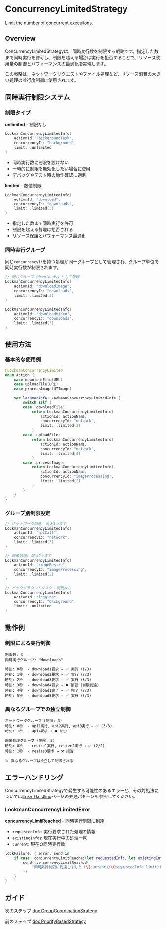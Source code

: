 # ConcurrencyLimitedStrategy

Limit the number of concurrent executions.

## Overview

ConcurrencyLimitedStrategyは、同時実行数を制限する戦略です。指定した数まで同時実行を許可し、制限を超える場合は実行を拒否することで、リソース使用量の制御とパフォーマンスの最適化を実現します。

この戦略は、ネットワークリクエストやファイル処理など、リソース消費の大きい処理の並行度制御に使用されます。

## 同時実行制限システム

### 制限タイプ

**unlimited** - 制限なし

```swift
LockmanConcurrencyLimitedInfo(
    actionId: "backgroundTask",
    concurrencyId: "background",
    limit: .unlimited
)
```

- 同時実行数に制限を設けない
- 一時的に制限を無効化したい場合に使用
- デバッグやテスト時の動作確認に適用

**limited** - 数値制限

```swift
LockmanConcurrencyLimitedInfo(
    actionId: "download",
    concurrencyId: "downloads", 
    limit: .limited(3)
)
```

- 指定した数まで同時実行を許可
- 制限を超える処理は拒否される
- リソース保護とパフォーマンス最適化

### 同時実行グループ

同じ`concurrencyId`を持つ処理が同一グループとして管理され、グループ単位で同時実行数が制限されます。

```swift
// 同じグループ「downloads」として管理
LockmanConcurrencyLimitedInfo(
    actionId: "downloadImage",
    concurrencyId: "downloads",
    limit: .limited(3)
)

LockmanConcurrencyLimitedInfo(
    actionId: "downloadVideo", 
    concurrencyId: "downloads",
    limit: .limited(3)
)
```

## 使用方法

### 基本的な使用例

```swift
@LockmanConcurrencyLimited
enum Action {
    case downloadFile(URL)
    case uploadFile(URL)
    case processImage(UIImage)
    
    var lockmanInfo: LockmanConcurrencyLimitedInfo {
        switch self {
        case .downloadFile:
            return LockmanConcurrencyLimitedInfo(
                actionId: actionName,
                concurrencyId: "network",
                limit: .limited(3)
            )
        case .uploadFile:
            return LockmanConcurrencyLimitedInfo(
                actionId: actionName,
                concurrencyId: "network", 
                limit: .limited(3)
            )
        case .processImage:
            return LockmanConcurrencyLimitedInfo(
                actionId: actionName,
                concurrencyId: "imageProcessing",
                limit: .limited(2)
            )
        }
    }
}
```

### グループ別制限設定

```swift
// ネットワーク関連: 最大3つまで
LockmanConcurrencyLimitedInfo(
    actionId: "apiCall",
    concurrencyId: "network",
    limit: .limited(3)
)

// 画像処理: 最大2つまで  
LockmanConcurrencyLimitedInfo(
    actionId: "imageResize",
    concurrencyId: "imageProcessing", 
    limit: .limited(2)
)

// バックグラウンドタスク: 制限なし
LockmanConcurrencyLimitedInfo(
    actionId: "logging",
    concurrencyId: "background",
    limit: .unlimited
)
```

## 動作例

### 制限による実行制御

```
制限数: 3
同時実行グループ: "downloads"

時刻: 0秒  - download1要求 → ✅ 実行 (1/3)
時刻: 1秒  - download2要求 → ✅ 実行 (2/3)  
時刻: 2秒  - download3要求 → ✅ 実行 (3/3)
時刻: 3秒  - download4要求 → ❌ 拒否 (制限到達)
時刻: 4秒  - download1完了 → ✅ 完了 (2/3)
時刻: 5秒  - download5要求 → ✅ 実行 (3/3)
```

### 異なるグループでの独立制御

```
ネットワークグループ (制限: 3)
時刻: 0秒  - api1実行, api2実行, api3実行 → ✅ (3/3)
時刻: 1秒  - api4要求 → ❌ 拒否

画像処理グループ (制限: 2)  
時刻: 0秒  - resize1実行, resize2実行 → ✅ (2/2)
時刻: 1秒  - resize3要求 → ❌ 拒否

※ 異なるグループは独立して制御される
```

## エラーハンドリング

ConcurrencyLimitedStrategyで発生する可能性のあるエラーと、その対処法については[Error Handling](<doc:ErrorHandling>)ページの共通パターンも参照してください。

### LockmanConcurrencyLimitedError

**concurrencyLimitReached** - 同時実行制限に到達
- `requestedInfo`: 実行要求された処理の情報
- `existingInfos`: 現在実行中の処理一覧  
- `current`: 現在の同時実行数

```swift
lockFailure: { error, send in
    if case .concurrencyLimitReached(let requestedInfo, let existingInfos, let current) = error as? LockmanConcurrencyLimitedError {
        send(.concurrencyLimitReached(
            "同時実行制限に到達しました (\(current)/\(requestedInfo.limit))"
        ))
    }
}
```

## ガイド

次のステップ <doc:GroupCoordinationStrategy>

前のステップ <doc:PriorityBasedStrategy>
